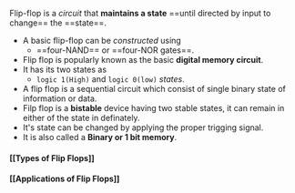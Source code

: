 Flip-flop is a *circuit* that **maintains a state** ==until directed by input to change== the ==state==.
- A basic flip-flop can be *constructed* using 
	- ==four-NAND== or ==four-NOR gates==.
- Flip flop is popularly known as the basic **digital memory circuit**.
- It has its two states as 
	- `logic 1(High)` and `logic 0(low)` *states*.
- A flip flop is a sequential circuit which consist of single binary state of information or data.
- Filp flop is a **bistable** device having two stable states, it can remain in either of the state in definately.
- It's state can be changed by applying the proper trigging signal.
- It is also called a **Binary or 1 bit memory**.
#### [[Types of Flip Flops]]
#### [[Applications of Flip Flops]]